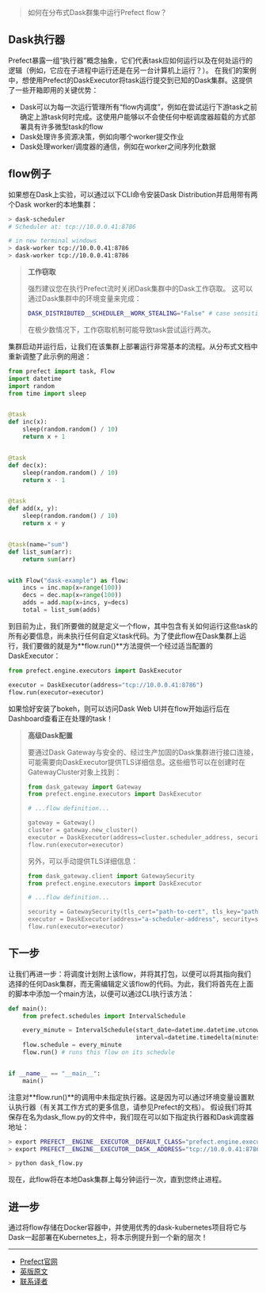 > 
> 如何在分布式Dask群集中运行Prefect flow？
> 

## Dask执行器

Prefect暴露一组“执行器”概念抽象，它们代表task应如何运行以及在何处运行的逻辑（例如，它应在子进程中运行还是在另一台计算机上运行？）。 在我们的案例中，想使用Prefect的DaskExecutor将task运行提交到已知的Dask集群。这提供了一些开箱即用的关键优势：

 - Dask可以为每一次运行管理所有“flow内调度”，例如在尝试运行下游task之前确定上游task何时完成。这使用户能够以不会使任何中枢调度器超载的方式部署具有许多微型task的flow
 - Dask处理许多资源决策，例如向哪个worker提交作业
 - Dask处理worker/调度器的通信，例如在worker之间序列化数据

## flow例子

如果想在Dask上实验，可以通过以下CLI命令安装Dask Distribution并启用带有两个Dask worker的本地集群：

````bash
> dask-scheduler
# Scheduler at: tcp://10.0.0.41:8786

# in new terminal windows
> dask-worker tcp://10.0.0.41:8786
> dask-worker tcp://10.0.0.41:8786
````
> 
> **工作窃取**
> 
> 强烈建议您在执行Prefect流时关闭Dask集群中的Dask工作窃取。 这可以通过Dask集群中的环境变量来完成：
> 
> ````bash
> DASK_DISTRIBUTED__SCHEDULER__WORK_STEALING="False" # case sensitive
> ````
> 
> 在极少数情况下，工作窃取机制可能导致task尝试运行两次。
> 

集群启动并运行后，让我们在该集群上部署运行非常基本的流程。从分布式文档中重新调整了此示例的用途：

````Python
from prefect import task, Flow
import datetime
import random
from time import sleep


@task
def inc(x):
    sleep(random.random() / 10)
    return x + 1


@task
def dec(x):
    sleep(random.random() / 10)
    return x - 1


@task
def add(x, y):
    sleep(random.random() / 10)
    return x + y


@task(name="sum")
def list_sum(arr):
    return sum(arr)


with Flow("dask-example") as flow:
    incs = inc.map(x=range(100))
    decs = dec.map(x=range(100))
    adds = add.map(x=incs, y=decs)
    total = list_sum(adds)
````

到目前为止，我们所要做的就是定义一个flow，其中包含有关如何运行这些task的所有必要信息，尚未执行任何自定义task代码。为了使此flow在Dask集群上运行，我们要做的就是为**flow.run()**方法提供一个经过适当配置的DaskExecutor：

````Python
from prefect.engine.executors import DaskExecutor

executor = DaskExecutor(address="tcp://10.0.0.41:8786")
flow.run(executor=executor)
````

如果恰好安装了bokeh，则可以访问Dask Web UI并在flow开始运行后在Dashboard查看正在处理的task！

> 
> **高级Dask配置**
> 
> 要通过Dask Gateway与安全的、经过生产加固的Dask集群进行接口连接，可能需要向DaskExecutor提供TLS详细信息。这些细节可以在创建时在GatewayCluster对象上找到：
> 
> ````Python
> from dask_gateway import Gateway
> from prefect.engine.executors import DaskExecutor
> 
> # ...flow definition...
> 
> gateway = Gateway()
> cluster = gateway.new_cluster()
> executor = DaskExecutor(address=cluster.scheduler_address, security=cluster.security)
> flow.run(executor=executor)
> ````
>   
> 另外，可以手动提供TLS详细信息：
> 
> ````Python
> from dask_gateway.client import GatewaySecurity
> from prefect.engine.executors import DaskExecutor
> 
> # ...flow definition...
> 
> security = GatewaySecurity(tls_cert="path-to-cert", tls_key="path-to-key")
> executor = DaskExecutor(address="a-scheduler-address", security=security)
> flow.run(executor=executor)
> ````
> 

## 下一步

让我们再进一步：将调度计划附上该flow，并将其打包，以便可以将其指向我们选择的任何Dask集群，而无需编辑定义该flow的代码。为此，我们将首先在上面的脚本中添加一个main方法，以便可以通过CLI执行该方法：

````Python
def main():
    from prefect.schedules import IntervalSchedule

    every_minute = IntervalSchedule(start_date=datetime.datetime.utcnow(),
                                    interval=datetime.timedelta(minutes=1))
    flow.schedule = every_minute
    flow.run() # runs this flow on its schedule


if __name__ == "__main__":
    main()
````

注意对**flow.run()**的调用中未指定执行器。这是因为可以通过环境变量设置默认执行器（有关其工作方式的更多信息，请参见Prefect的文档）。 假设我们将其保存在名为dask_flow.py的文件中，我们现在可以如下指定执行器和Dask调度器地址：

````bash
> export PREFECT__ENGINE__EXECUTOR__DEFAULT_CLASS="prefect.engine.executors.DaskExecutor"
> export PREFECT__ENGINE__EXECUTOR__DASK__ADDRESS="tcp://10.0.0.41:8786"

> python dask_flow.py
````

现在，此flow将在本地Dask集群上每分钟运行一次，直到您终止进程。

## 进一步

通过将flow存储在Docker容器中，并使用优秀的dask-kubernetes项目将它与Dask一起部署在Kubernetes上，将本示例提升到一个新的层次！

***

- [Prefect官网](https://www.prefect.io/)
- [英版原文](https://docs.prefect.io/core/advanced_tutorials/dask-cluster.html)
- [联系译者](https://github.com/listen-lavender)
